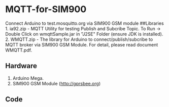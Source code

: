 # MQTT-for-SIM900
Connect Arduino to test.mosquitto.org via SIM900 GSM module
##Libraries
	1. ia92.zip - MQTT Utility for testing Publish and Subcribe Topic. To Run -> Double Click on wmqttSample.jar in "J2SE" Folder (ensure JDK is installed).
	2. WMQTT.zip - The library for Arduino to connect/publish/subcribe to MQTT broker via SIM900 GSM Module.
	 For detail, please read document WMQTT.pdf.
## Hardware
   1. Arduino Mega.
   2. SIM900 GSM Module (http://gprsbee.org)

## Code 
